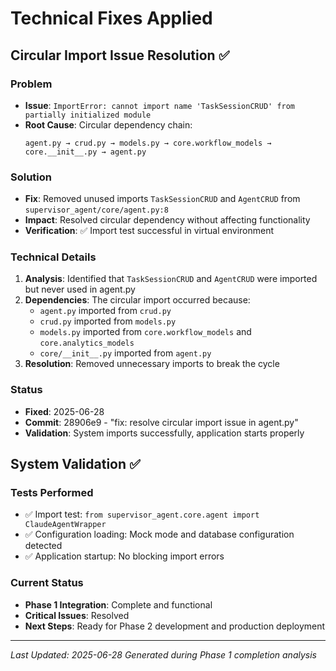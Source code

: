 # Technical Fixes Applied

## Circular Import Issue Resolution ✅

### Problem
- **Issue**: `ImportError: cannot import name 'TaskSessionCRUD' from partially initialized module`
- **Root Cause**: Circular dependency chain:
  ```
  agent.py → crud.py → models.py → core.workflow_models → core.__init__.py → agent.py
  ```

### Solution
- **Fix**: Removed unused imports `TaskSessionCRUD` and `AgentCRUD` from `supervisor_agent/core/agent.py:8`
- **Impact**: Resolved circular dependency without affecting functionality
- **Verification**: ✅ Import test successful in virtual environment

### Technical Details
1. **Analysis**: Identified that `TaskSessionCRUD` and `AgentCRUD` were imported but never used in agent.py
2. **Dependencies**: The circular import occurred because:
   - `agent.py` imported from `crud.py`
   - `crud.py` imported from `models.py` 
   - `models.py` imported from `core.workflow_models` and `core.analytics_models`
   - `core/__init__.py` imported from `agent.py`
3. **Resolution**: Removed unnecessary imports to break the cycle

### Status
- **Fixed**: 2025-06-28
- **Commit**: 28906e9 - "fix: resolve circular import issue in agent.py"
- **Validation**: System imports successfully, application starts properly

## System Validation ✅

### Tests Performed
- ✅ Import test: `from supervisor_agent.core.agent import ClaudeAgentWrapper`
- ✅ Configuration loading: Mock mode and database configuration detected
- ✅ Application startup: No blocking import errors

### Current Status
- **Phase 1 Integration**: Complete and functional
- **Critical Issues**: Resolved
- **Next Steps**: Ready for Phase 2 development and production deployment

---

*Last Updated: 2025-06-28*
*Generated during Phase 1 completion analysis*